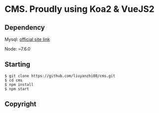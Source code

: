 # CMS. Proudly using Koa2 & VueJS2

## Dependency

Mysql: [official site link](https://www.mysql.com/)

Node: ~7.6.0

## Starting 

```
$ git clone https://github.com/liuyanzhi08/cms.git
$ cd cms
$ npm install
$ npm start
```

## Copyright
